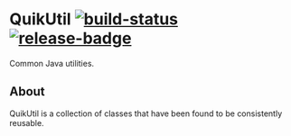 # QuikUtil [![build-status]][build-link] [![release-badge]][release-link] 
Common Java utilities.

## About
QuikUtil is a collection of classes that have been found to be consistently reusable.

[build-link]:https://travis-ci.org/QuikMod/QuikUtil
[build-status]:https://travis-ci.org/QuikMod/QuikUtil.svg?branch=master "Travis-CI Build Status"
[release-link]:https://jitpack.io/#QuikMod/QuikUtil
[release-badge]:https://jitpack.io/v/QuikMod/QuikUtil.svg

